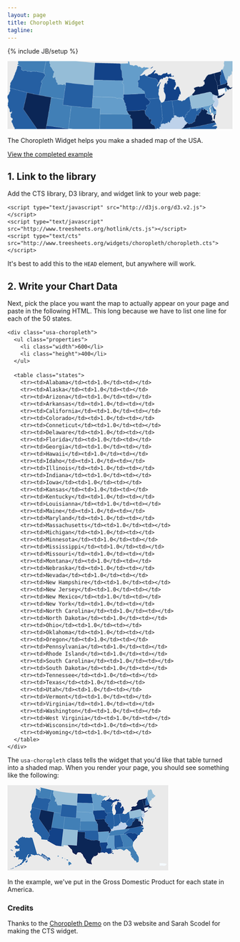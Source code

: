 ```yaml
---
layout: page
title: Choropleth Widget
tagline:
---
```

{% include JB/setup %}

<img class="widget-banner" src="banner.png" />

<p class="intro">The Choropleth Widget helps you make a shaded map of the USA.</p>

<p class="intro"><a href="example.html">View the completed example</a></p>

## 1. Link to the library

Add the CTS library, D3 library, and widget link to your web page:

    <script type="text/javascript" src="http://d3js.org/d3.v2.js"></script>
    <script type="text/javascript" src="http://www.treesheets.org/hotlink/cts.js"></script>
    <script type="text/cts" src="http://www.treesheets.org/widgets/choropleth/choropleth.cts"></script>

It's best to add this to the `HEAD` element, but anywhere will work.

## 2. Write your Chart Data

Next, pick the place you want the map to actually appear on your page and paste
in the following HTML. This long because we have to list one line for each of
the 50 states.

    <div class="usa-choropleth">
      <ul class="properties">
        <li class="width">600</li>
        <li class="height">400</li>
      </ul>
    
      <table class="states">
        <tr><td>Alabama</td><td>1.0</td><td></td>
        <tr><td>Alaska</td><td>1.0</td><td></td>
        <tr><td>Arizona</td><td>1.0</td><td></td>
        <tr><td>Arkansas</td><td>1.0</td><td></td>
        <tr><td>California</td><td>1.0</td><td></td>
        <tr><td>Colorado</td><td>1.0</td><td></td>
        <tr><td>Conneticut</td><td>1.0</td><td></td>
        <tr><td>Delaware</td><td>1.0</td><td></td>
        <tr><td>Florida</td><td>1.0</td><td></td>
        <tr><td>Georgia</td><td>1.0</td><td></td>
        <tr><td>Hawaii</td><td>1.0</td><td></td>
        <tr><td>Idaho</td><td>1.0</td><td></td>
        <tr><td>Illinois</td><td>1.0</td><td></td>
        <tr><td>Indiana</td><td>1.0</td><td></td>
        <tr><td>Iowa</td><td>1.0</td><td></td>
        <tr><td>Kansas</td><td>1.0</td><td></td>
        <tr><td>Kentucky</td><td>1.0</td><td></td>
        <tr><td>Louisianna</td><td>1.0</td><td></td>
        <tr><td>Maine</td><td>1.0</td><td></td>
        <tr><td>Maryland</td><td>1.0</td><td></td>
        <tr><td>Massachusetts</td><td>1.0</td><td></td>
        <tr><td>Michigan</td><td>1.0</td><td></td>
        <tr><td>Minnesota</td><td>1.0</td><td></td>
        <tr><td>Mississippi</td><td>1.0</td><td></td>
        <tr><td>Missouri</td><td>1.0</td><td></td>
        <tr><td>Montana</td><td>1.0</td><td></td>
        <tr><td>Nebraska</td><td>1.0</td><td></td>
        <tr><td>Nevada</td><td>1.0</td><td></td>
        <tr><td>New Hampshire</td><td>1.0</td><td></td>
        <tr><td>New Jersey</td><td>1.0</td><td></td>
        <tr><td>New Mexico</td><td>1.0</td><td></td>
        <tr><td>New York</td><td>1.0</td><td></td>
        <tr><td>North Carolina</td><td>1.0</td><td></td>
        <tr><td>North Dakota</td><td>1.0</td><td></td>
        <tr><td>Ohio</td><td>1.0</td><td></td>
        <tr><td>Oklahoma</td><td>1.0</td><td></td>
        <tr><td>Oregon</td><td>1.0</td><td></td>
        <tr><td>Pennsylvania</td><td>1.0</td><td></td>
        <tr><td>Rhode Island</td><td>1.0</td><td></td>
        <tr><td>South Carolina</td><td>1.0</td><td></td>
        <tr><td>South Dakota</td><td>1.0</td><td></td>
        <tr><td>Tennessee</td><td>1.0</td><td></td>
        <tr><td>Texas</td><td>1.0</td><td></td>
        <tr><td>Utah</td><td>1.0</td><td></td>
        <tr><td>Vermont</td><td>1.0</td><td></td>
        <tr><td>Virginia</td><td>1.0</td><td></td>
        <tr><td>Washington</td><td>1.0</td><td></td>
        <tr><td>West Virginia</td><td>1.0</td><td></td>
        <tr><td>Wisconsin</td><td>1.0</td><td></td>
        <tr><td>Wyoming</td><td>1.0</td><td></td>
      </table>
    </div>

The `usa-choropleth` class tells the widget that you'd like that table turned
into a shaded map. When you render your page, you should see something like the
following:

![Choropleth Example](example1.png)

In the example, we've put in the Gross Domestic Product for each state in
America.

### Credits

Thanks to the [Choropleth
Demo](http://mbostock.github.com/d3/ex/choropleth.html) on the D3 website and
Sarah Scodel for making the CTS widget.

<script>
$(function() {
  SelectPage("PageWidgets", "PageWidgetsChoropleth");
});
</script>
